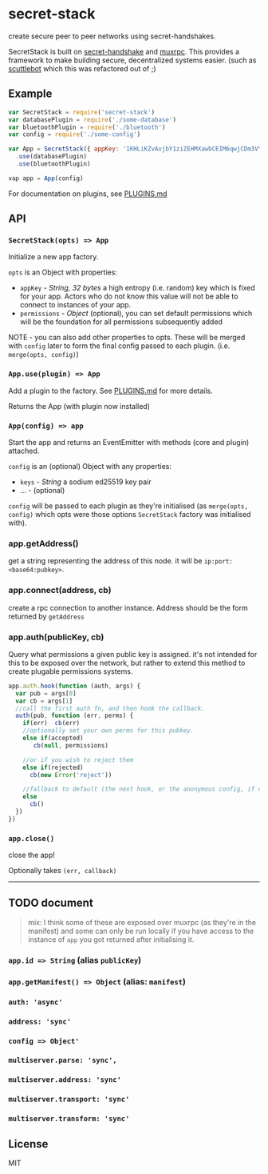 # secret-stack

create secure peer to peer networks using secret-handshakes.

SecretStack is built on [secret-handshake](https://github.com/dominictarr/secret-handshake)
and [muxrpc](https://github.com/ssbc/muxrpc). This provides a framework
to make building secure, decentralized systems easier.
(such as [scuttlebot](https://github.com/ssbc/scuttlebot) which this was refactored out of ;)

## Example

``` js
var SecretStack = require('secret-stack')
var databasePlugin = require('./some-database')
var bluetoothPlugin = require('./bluetooth')
var config = require('./some-config')

var App = SecretStack({ appKey: '1KHLiKZvAvjbY1ziZEHMXawbCEIM6qwjCDm3VYRan/s=' })
  .use(databasePlugin)
  .use(bluetoothPlugin)

vap app = App(config)
```

For documentation on plugins, see [PLUGINS.md](./PLUGINS.md) 


## API

### `SecretStack(opts) => App`

Initialize a new app factory.

`opts` is an Object with properties:
- `appKey` - _String, 32 bytes_ a high entropy (i.e. random) key which is fixed for your app. Actors who do not know this value will not be able to connect to instances of your app.
- `permissions` - _Object_ (optional), you can set default permissions which will be the foundation for all permissions subsequently added

NOTE - you can also add other properties to opts. These will be merged with `config` later to form the final config passed to each plugin. (i.e. `merge(opts, config)`)


### `App.use(plugin) => App`

Add a plugin to the factory. See [PLUGINS.md](PLUGINS.md) for more details.

Returns the App (with plugin now installed)

### `App(config) => app`

Start the app and returns an EventEmitter with methods (core and plugin) attached.

`config` is an (optional) Object with any properties:
- `keys` - _String_ a sodium ed25519 key pair
- ... - (optional)

`config` will be passed to each plugin as they're initialised (as `merge(opts, config)` which opts were those options `SecretStack` factory was initialised with).

### app.getAddress()

get a string representing the address of this node.
it will be `ip:port:<base64:pubkey>`.

### app.connect(address, cb)

create a rpc connection to another instance.
Address should be the form returned by `getAddress`

### app.auth(publicKey, cb)

Query what permissions a given public key is assigned.
it's not intended for this to be exposed over the network,
but rather to extend this method to create plugable permissions systems.

``` js
app.auth.hook(function (auth, args) {
  var pub = args[0]
  var cb = args[1]
  //call the first auth fn, and then hook the callback.
  auth(pub, function (err, perms) {
    if(err)  cb(err)
    //optionally set your own perms for this pubkey.
    else if(accepted)
       cb(null, permissions)

    //or if you wish to reject them
    else if(rejected)
      cb(new Error('reject'))

    //fallback to default (the next hook, or the anonymous config, if defined)
    else
      cb()
  })
})
```

### `app.close()`

close the app!

Optionally takes `(err, callback)`

----

## TODO document

> mix: I think some of these are exposed over muxrpc (as they're in the manifest) 
and some can only be run locally if you have access to the instance of `app` you 
got returned after initialising it.

### `app.id => String`  (alias `publicKey`)

### `app.getManifest() => Object` (alias: `manifest`)


### `auth: 'async'`
### `address: 'sync'`
### `config => Object'`
### `multiserver.parse: 'sync',`
### `multiserver.address: 'sync'`
### `multiserver.transport: 'sync'`
### `multiserver.transform: 'sync'`


## License

MIT

